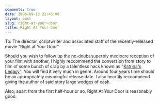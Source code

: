 ```yaml
---
comments: true
date: 2006-09-13 22:45:00
layout: post
slug: right-at-your-door
title: Right At Your Door
---
```


To: The director, scriptwriter and associated staff of the recently-released movie "Right at Your Door"  

Should you wish to follow up the no-doubt superbly mediocre reception of your film with another, I highly reccommend the conversion from story to film of some bunch of crap by a talentless hack known as "<a href="/fiction/katrina-s-legacy">Katrina's Legacy</a>".  You will find it very much in genre.  Around four years time should be an appropriately meaningful release date.  I also heartily reccommend giving the author of said story large wodges of cash.  

Also, apart from the first half-hour or so, Right At Your Door is reasonably good.
